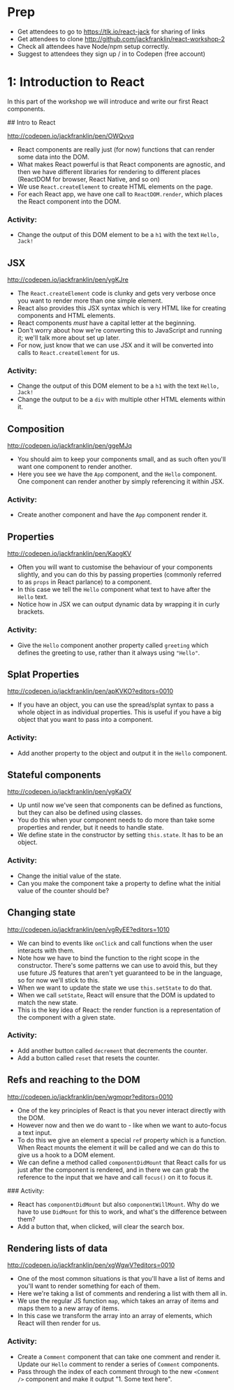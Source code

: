 # Prep

- Get attendees to go to https://tlk.io/react-jack for sharing of links
- Get attendees to clone http://github.com/jackfranklin/react-workshop-2
- Check all attendees have Node/npm setup correctly.
- Suggest to attendees they sign up / in to Codepen (free account)

# 1: Introduction to React

In this part of the workshop we will introduce and write our first React components.

## Intro to React

http://codepen.io/jackfranklin/pen/OWQvvq

- React components are really just (for now) functions that can render some data into the DOM.
- What makes React powerful is that React components are agnostic, and then we have different libraries for rendering to different places (ReactDOM for browser, React Native, and so on)
- We use `React.createElement` to create HTML elements on the page.
- For each React app, we have one call to `ReactDOM.render`, which places the React component into the DOM.

### Activity:
- Change the output of this DOM element to be a `h1` with the text `Hello, Jack!`

## JSX

http://codepen.io/jackfranklin/pen/ygKJre

- The `React.createElement` code is clunky and gets very verbose once you want to render more than one simple element.
- React also provides this JSX syntax which is very HTML like for creating components and HTML elements.
- React components _must_ have a capital letter at the beginning.
- Don't worry about how we're converting this to JavaScript and running it; we'll talk more about set up later.
- For now, just know that we can use JSX and it will be converted into calls to `React.createElement` for us.

### Activity:
- Change the output of this DOM element to be a `h1` with the text `Hello, Jack!`
- Change the output to be a `div` with multiple other HTML elements within it.

## Composition

http://codepen.io/jackfranklin/pen/ggeMJq

- You should aim to keep your components small, and as such often you'll want one component to render another.
- Here you see we have the `App` component, and the `Hello` component. One component can render another by simply referencing it within JSX.

### Activity:
- Create another component and have the `App` component render it.

## Properties

http://codepen.io/jackfranklin/pen/KaogKV

- Often you will want to customise the behaviour of your components slightly, and you can do this by passing properties (commonly referred to as `props` in React parlance) to a component.
- In this case we tell the `Hello` component what text to have after the `Hello` text.
- Notice how in JSX we can output dynamic data by wrapping it in curly brackets.

### Activity:
- Give the `Hello` component another property called `greeting` which defines the greeting to use, rather than it always using `"Hello"`.

## Splat Properties

http://codepen.io/jackfranklin/pen/apKVKO?editors=0010

- If you have an object, you can use the spread/splat syntax to pass a whole object in as individual properties. This is useful if you have a big object that you want to pass into a component.

### Activity:
- Add another property to the object and output it in the `Hello` component.

## Stateful components

http://codepen.io/jackfranklin/pen/ygKaOV

- Up until now we've seen that components can be defined as functions, but they can also be defined using classes.
- You do this when your component needs to do more than take some properties and render, but it needs to handle state.
- We define state in the constructor by setting `this.state`. It has to be an object.

### Activity:
- Change the initial value of the state.
- Can you make the component take a property to define what the initial value of the counter should be?

## Changing state

http://codepen.io/jackfranklin/pen/vgRyEE?editors=1010

- We can bind to events like `onClick` and call functions when the user interacts with them.
- Note how we have to bind the function to the right scope in the constructor. There's some patterns we can use to avoid this, but they use future JS features that aren't yet guaranteed to be in the language, so for now we'll stick to this.
- When we want to update the state we use `this.setState` to do that.
- When we call `setState`, React will ensure that the DOM is updated to match the new state.
- This is the key idea of React: the render function is a representation of the component with a given state.

### Activity:
- Add another button called `decrement` that decrements the counter.
- Add a button called `reset` that resets the counter.


## Refs and reaching to the DOM

http://codepen.io/jackfranklin/pen/wgmopr?editors=0010

- One of the key principles of React is that you never interact directly with the DOM.
- However now and then we do want to - like when we want to auto-focus a text input.
- To do this we give an element a special `ref` property which is a function. When React mounts the element it will be called and we can do this to give us a hook to a DOM element.
- We can define a method called `componentDidMount` that React calls for us just after the component is rendered, and in there we can grab the reference to the input that we have and call `focus()` on it to focus it.

### Activity:
- React has `componentDidMount` but also `componentWillMount`. Why do we have to use `DidMount` for this to work, and what's the difference between them?
- Add a button that, when clicked, will clear the search box.

## Rendering lists of data

http://codepen.io/jackfranklin/pen/xgWgwV?editors=0010

- One of the most common situations is that you'll have a list of items and you'll want to render something for each of them.
- Here we're taking a list of comments and rendering a list with them all in.
- We use the regular JS function `map`, which takes an array of items and maps them to a new array of items.
- In this case we transform the array into an array of elements, which React will then render for us.

### Activity:

- Create a `Comment` component that can take one comment and render it. Update our `Hello` comment to render a series of `Comment` components.
- Pass through the index of each comment through to the new `<Comment />` component and make it output "1. Some text here".



